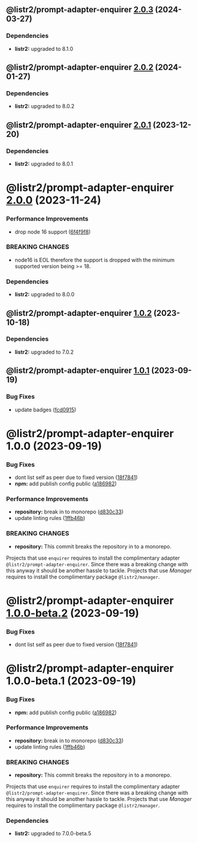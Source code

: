 ## @listr2/prompt-adapter-enquirer [2.0.3](https://github.com/listr2/listr2/compare/@listr2/prompt-adapter-enquirer@2.0.2...@listr2/prompt-adapter-enquirer@2.0.3) (2024-03-27)





### Dependencies

* **listr2:** upgraded to 8.1.0

## @listr2/prompt-adapter-enquirer [2.0.2](https://github.com/listr2/listr2/compare/@listr2/prompt-adapter-enquirer@2.0.1...@listr2/prompt-adapter-enquirer@2.0.2) (2024-01-27)





### Dependencies

* **listr2:** upgraded to 8.0.2

## @listr2/prompt-adapter-enquirer [2.0.1](https://github.com/listr2/listr2/compare/@listr2/prompt-adapter-enquirer@2.0.0...@listr2/prompt-adapter-enquirer@2.0.1) (2023-12-20)





### Dependencies

* **listr2:** upgraded to 8.0.1

# @listr2/prompt-adapter-enquirer [2.0.0](https://github.com/listr2/listr2/compare/@listr2/prompt-adapter-enquirer@1.0.2...@listr2/prompt-adapter-enquirer@2.0.0) (2023-11-24)


### Performance Improvements

* drop node 16 support ([6f4f9f8](https://github.com/listr2/listr2/commit/6f4f9f84564195a8485c44d4862b22fe2323283a))


### BREAKING CHANGES

* node16 is EOL therefore the support is dropped with the minimum
supported version being >= 18.





### Dependencies

* **listr2:** upgraded to 8.0.0

## @listr2/prompt-adapter-enquirer [1.0.2](https://github.com/listr2/listr2/compare/@listr2/prompt-adapter-enquirer@1.0.1...@listr2/prompt-adapter-enquirer@1.0.2) (2023-10-18)





### Dependencies

* **listr2:** upgraded to 7.0.2

## @listr2/prompt-adapter-enquirer [1.0.1](https://github.com/listr2/listr2/compare/@listr2/prompt-adapter-enquirer@1.0.0...@listr2/prompt-adapter-enquirer@1.0.1) (2023-09-19)


### Bug Fixes

* update badges ([fcd0915](https://github.com/listr2/listr2/commit/fcd0915a30952959140c27b7f82a63cb4eb7fdd5))

# @listr2/prompt-adapter-enquirer 1.0.0 (2023-09-19)


### Bug Fixes

* dont list self as peer due to fixed version ([18f7841](https://github.com/listr2/listr2/commit/18f78416f6d887871a830f3a6cf21ffff29b630d))
* **npm:** add publish config public ([a186982](https://github.com/listr2/listr2/commit/a1869821c94a3b73018a07ba7b721e3523575946))


### Performance Improvements

* **repository:** break in to monorepo ([d830c33](https://github.com/listr2/listr2/commit/d830c338ae8f0ee9e65d4102fc067ffb3e5ac820))
* update linting rules ([1ffb46b](https://github.com/listr2/listr2/commit/1ffb46bf7a62724ee10dc1bd8c5d5f40819945b5))


### BREAKING CHANGES

* **repository:** This commit breaks the repository in to a monorepo.

Projects that use `enquirer` requires to install the complimentary adapter `@listr2/prompt-adapter-enquirer`. Since there was a breaking change with this anyway it should be another hassle to tackle.
Projects that use _Manager_ requires to install the complimentary package `@listr2/manager`.

# @listr2/prompt-adapter-enquirer [1.0.0-beta.2](https://github.com/listr2/listr2/compare/@listr2/prompt-adapter-enquirer@1.0.0-beta.1...@listr2/prompt-adapter-enquirer@1.0.0-beta.2) (2023-09-19)


### Bug Fixes

* dont list self as peer due to fixed version ([18f7841](https://github.com/listr2/listr2/commit/18f78416f6d887871a830f3a6cf21ffff29b630d))

# @listr2/prompt-adapter-enquirer 1.0.0-beta.1 (2023-09-19)


### Bug Fixes

* **npm:** add publish config public ([a186982](https://github.com/listr2/listr2/commit/a1869821c94a3b73018a07ba7b721e3523575946))


### Performance Improvements

* **repository:** break in to monorepo ([d830c33](https://github.com/listr2/listr2/commit/d830c338ae8f0ee9e65d4102fc067ffb3e5ac820))
* update linting rules ([1ffb46b](https://github.com/listr2/listr2/commit/1ffb46bf7a62724ee10dc1bd8c5d5f40819945b5))


### BREAKING CHANGES

* **repository:** This commit breaks the repository in to a monorepo.

Projects that use `enquirer` requires to install the complimentary adapter `@listr2/prompt-adapter-enquirer`. Since there was a breaking change with this anyway it should be another hassle to tackle.
Projects that use _Manager_ requires to install the complimentary package `@listr2/manager`.





### Dependencies

* **listr2:** upgraded to 7.0.0-beta.5
